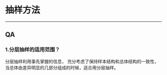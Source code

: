 # 抽样方法







---

## QA

### 1.分层抽样的适用范围？

分层抽样利用事先掌握的信息， 充分考虑了保持样本结构和总体结构的一致性，当总体由差异明显的几部分组成的时候，适合用分层抽样。

